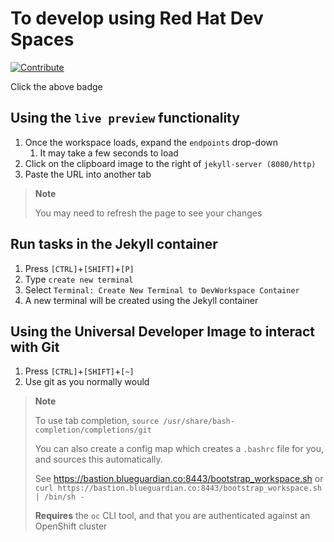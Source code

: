 # To develop using Red Hat Dev Spaces

[![Contribute](https://www.eclipse.org/che/contribute.svg)](https://workspaces.openshift.com#https://github.com/redhat-na-ssa/rhte-edge-lab-sno)

Click the above badge

## Using the `live preview` functionality
1. Once the workspace loads, expand the `endpoints` drop-down
    1. It may take a few seconds to load
2. Click on the clipboard image to the right of `jekyll-server (8080/http)`
3. Paste the URL into another tab
> **Note**
>
> You may need to refresh the page to see your changes

## Run tasks in the Jekyll container
1. Press `[CTRL]`+`[SHIFT]`+`[P]`
2. Type `create new terminal`
3. Select `Terminal: Create New Terminal to DevWorkspace Container`
4. A new terminal will be created using the Jekyll container

## Using the Universal Developer Image to interact with Git
1. Press `[CTRL]`+`[SHIFT]`+`[~]`
2. Use git as you normally would
> **Note**
>
> To use tab completion, `source /usr/share/bash-completion/completions/git`
>
> You can also create a config map which creates a `.bashrc` file for you, and sources this automatically.
>
> See https://bastion.blueguardian.co:8443/bootstrap_workspace.sh
> or `curl https://bastion.blueguardian.co:8443/bootstrap_workspace.sh | /bin/sh -`
>
> **Requires** the `oc` CLI tool, and that you are authenticated against an OpenShift cluster